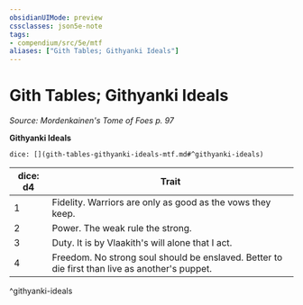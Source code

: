 ```yaml
---
obsidianUIMode: preview
cssclasses: json5e-note
tags:
- compendium/src/5e/mtf
aliases: ["Gith Tables; Githyanki Ideals"]
---
```

# Gith Tables; Githyanki Ideals
*Source: Mordenkainen's Tome of Foes p. 97* 

**Githyanki Ideals**

`dice: [](gith-tables-githyanki-ideals-mtf.md#^githyanki-ideals)`

| dice: d4 | Trait |
|----------|-------|
| 1 | Fidelity. Warriors are only as good as the vows they keep. |
| 2 | Power. The weak rule the strong. |
| 3 | Duty. It is by Vlaakith's will alone that I act. |
| 4 | Freedom. No strong soul should be enslaved. Better to die first than live as another's puppet. |
^githyanki-ideals
